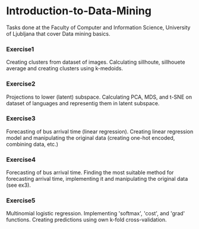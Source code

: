 # Introduction-to-Data-Mining
Tasks done at the Faculty of Computer and Information Science, University of Ljubljana that cover Data mining basics.

### Exercise1
Creating clusters from dataset of images. 
Calculating sillhoute, sillhouete average and creating clusters using k-medoids.

### Exercise2
Projections to lower (latent) subspace.
Calculating PCA, MDS, and t-SNE on dataset of languages and representig them in latent subspace.

### Exercise3
Forecasting of bus arrival time (linear regression).
Creating linear regression model and manipulating the original data (creating one-hot encoded, combining data, etc.)

### Exercise4
Forecasting of bus arrival time.
Finding the most suitable method for forecasting arrival time, implementing it and manipulating the original data (see ex3).

### Exercise5
Multinomial logistic regression.
Implementing 'softmax', 'cost', and 'grad' functions. Creating predictions using own k-fold cross-validation.


